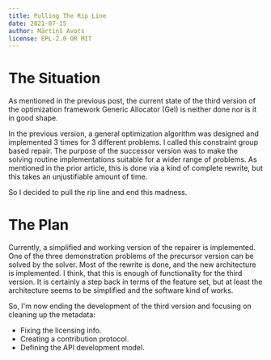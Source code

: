 ```yaml
---
title: Pulling The Rip Line
date: 2021-07-15
author: Mārtiņš Avots
license: EPL-2.0 OR MIT
---
```

# The Situation
As mentioned in the previous post,
the current state of the third version of the optimization framework Generic
Allocator (Gel) is neither done nor is it in good shape.

In the previous version, a general optimization algorithm was designed
and implemented 3 times for 3 different problems.
I called this constraint group based repair.
The purpose of the successor version was to make the solving routine implementations suitable for
a wider range of problems.
As mentioned in the prior article, this is done via a kind of complete rewrite,
but this takes an unjustifiable amount of time.

So I decided to pull the rip line
and end this madness.
# The Plan
Currently, a simplified and working version of the repairer is implemented.
One of the three demonstration problems of the precursor version can be solved by the solver.
Most of the rewrite is done, and the new architecture is implemented.
I think, that this is enough of functionality for the third version.
It is certainly a step back in terms of the feature set,
but at least the architecture seems to be simplified
and the software kind of works.

So, I'm now ending the development of the third version
and focusing on cleaning up the metadata:
* Fixing the licensing info.
* Creating a contribution protocol.
* Defining the API development model.